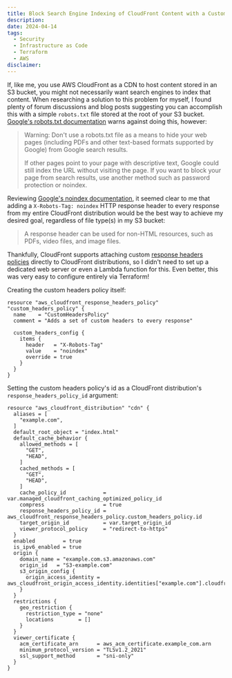 ```yaml
---
title: Block Search Engine Indexing of CloudFront Content with a Custom Response Headers Policy
description:
date: 2024-04-14
tags:
  - Security
  - Infrastructure as Code
  - Terraform
  - AWS
disclaimer:
---
```


If, like me, you use AWS CloudFront as a CDN to host content stored in an S3 bucket, you might not necessarily want search engines to index that content. When researching a solution to this problem for myself, I found plenty of forum discussions and blog posts suggesting you can accomplish this with a simple `robots.txt` file stored at the root of your S3 bucket. [Google's robots.txt documentation](https://developers.google.com/search/docs/crawling-indexing/robots/intro) warns against doing this, however:

> Warning: Don't use a robots.txt file as a means to hide your web pages (including PDFs and other text-based formats supported by Google) from Google search results.
>
> If other pages point to your page with descriptive text, Google could still index the URL without visiting the page. If you want to block your page from search results, use another method such as password protection or noindex.

Reviewing [Google's noindex documentation](https://developers.google.com/search/docs/crawling-indexing/block-indexing), it seemed clear to me that adding a `X-Robots-Tag: noindex` HTTP response header to every response from my entire CloudFront distribution would be the best way to achieve my desired goal, regardless of file type(s) in my S3 bucket:

> A response header can be used for non-HTML resources, such as PDFs, video files, and image files.

Thankfully, CloudFront supports attaching custom [response headers policies](https://docs.aws.amazon.com/AmazonCloudFront/latest/DeveloperGuide/modifying-response-headers.html) directly to CloudFront distributions, so I didn't need to set up a dedicated web server or even a Lambda function for this. Even better, this was very easy to configure entirely via Terraform!

Creating the custom headers policy itself:

```hcl
resource "aws_cloudfront_response_headers_policy" "custom_headers_policy" {
  name    = "CustomHeadersPolicy"
  comment = "Adds a set of custom headers to every response"

  custom_headers_config {
    items {
      header   = "X-Robots-Tag"
      value    = "noindex"
      override = true
    }
  }
}
```

Setting the custom headers policy's id as a CloudFront distribution's `response_headers_policy_id` argument:

```hcl
resource "aws_cloudfront_distribution" "cdn" {
  aliases = [
    "example.com",
  ]
  default_root_object = "index.html"
  default_cache_behavior {
    allowed_methods = [
      "GET",
      "HEAD",
    ]
    cached_methods = [
      "GET",
      "HEAD",
    ]
    cache_policy_id            = var.managed_cloudfront_caching_optimized_policy_id
    compress                   = true
    response_headers_policy_id = aws_cloudfront_response_headers_policy.custom_headers_policy.id
    target_origin_id           = var.target_origin_id
    viewer_protocol_policy     = "redirect-to-https"
  }
  enabled         = true
  is_ipv6_enabled = true
  origin {
    domain_name = "example.com.s3.amazonaws.com"
    origin_id   = "S3-example.com"
    s3_origin_config {
      origin_access_identity = aws_cloudfront_origin_access_identity.identities["example.com"].cloudfront_access_identity_path
    }
  }
  restrictions {
    geo_restriction {
      restriction_type = "none"
      locations        = []
    }
  }
  viewer_certificate {
    acm_certificate_arn      = aws_acm_certificate.example_com.arn
    minimum_protocol_version = "TLSv1.2_2021"
    ssl_support_method       = "sni-only"
  }
}
```

